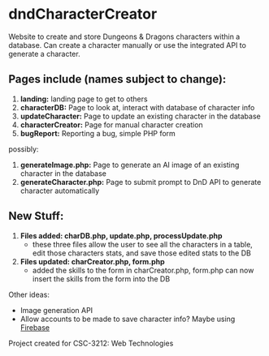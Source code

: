# dndCharacterCreator
Website to create and store Dungeons &amp; Dragons characters within a database. Can create a character manually or use the integrated API to generate a character.

## Pages include (names subject to change):
1. <strong>landing:</strong> landing page to get to others
2. <strong>characterDB:</strong> Page to look at, interact with database of character info
3. <strong>updateCharacter:</strong> Page to update an existing character in the database
4. <strong>characterCreator:</strong> Page for manual character creation
5. <strong>bugReport:</strong> Reporting a bug, simple PHP form

possibly:
1. <strong>generateImage.php:</strong> Page to generate an AI image of an existing character in the database
2. <strong>generateCharacter.php:</strong> Page to submit prompt to DnD API to generate character automatically

## New Stuff:
1. <strong>Files added: charDB.php, update.php, processUpdate.php</strong>
   - these three files allow the user to see all the characters in a table, edit those characters stats, and save those edited stats to the DB
2. <strong>Files updated: charCreator.php, form.php</strong>
   - added the skills to the form in charCreator.php, form.php can now insert the skills from the form into the DB

Other ideas:
- Image generation API
- Allow accounts to be made to save character info? Maybe using [Firebase](https://firebase.google.com)

Project created for CSC-3212: Web Technologies
